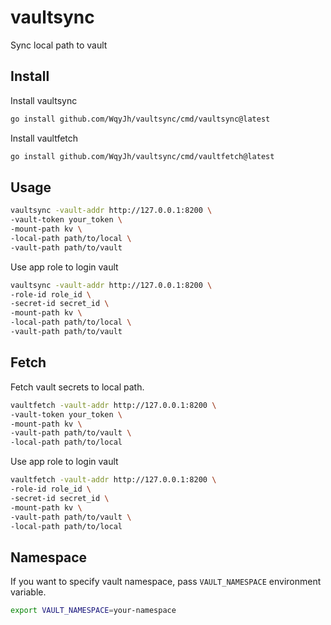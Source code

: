 # vaultsync

Sync local path to vault

## Install

Install vaultsync

```bash
go install github.com/WqyJh/vaultsync/cmd/vaultsync@latest
```

Install vaultfetch

```bash
go install github.com/WqyJh/vaultsync/cmd/vaultfetch@latest
```

## Usage

```bash
vaultsync -vault-addr http://127.0.0.1:8200 \
-vault-token your_token \
-mount-path kv \
-local-path path/to/local \
-vault-path path/to/vault
```

Use app role to login vault

```bash
vaultsync -vault-addr http://127.0.0.1:8200 \
-role-id role_id \
-secret-id secret_id \
-mount-path kv \
-local-path path/to/local \
-vault-path path/to/vault
```

## Fetch

Fetch vault secrets to local path.

```bash
vaultfetch -vault-addr http://127.0.0.1:8200 \
-vault-token your_token \
-mount-path kv \
-vault-path path/to/vault \
-local-path path/to/local
```

Use app role to login vault

```bash
vaultfetch -vault-addr http://127.0.0.1:8200 \
-role-id role_id \
-secret-id secret_id \
-mount-path kv \
-vault-path path/to/vault \
-local-path path/to/local
```

## Namespace

If you want to specify vault namespace, pass `VAULT_NAMESPACE` environment variable.

```bash
export VAULT_NAMESPACE=your-namespace
```

